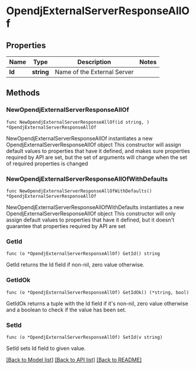 # OpendjExternalServerResponseAllOf

## Properties

Name | Type | Description | Notes
------------ | ------------- | ------------- | -------------
**Id** | **string** | Name of the External Server | 

## Methods

### NewOpendjExternalServerResponseAllOf

`func NewOpendjExternalServerResponseAllOf(id string, ) *OpendjExternalServerResponseAllOf`

NewOpendjExternalServerResponseAllOf instantiates a new OpendjExternalServerResponseAllOf object
This constructor will assign default values to properties that have it defined,
and makes sure properties required by API are set, but the set of arguments
will change when the set of required properties is changed

### NewOpendjExternalServerResponseAllOfWithDefaults

`func NewOpendjExternalServerResponseAllOfWithDefaults() *OpendjExternalServerResponseAllOf`

NewOpendjExternalServerResponseAllOfWithDefaults instantiates a new OpendjExternalServerResponseAllOf object
This constructor will only assign default values to properties that have it defined,
but it doesn't guarantee that properties required by API are set

### GetId

`func (o *OpendjExternalServerResponseAllOf) GetId() string`

GetId returns the Id field if non-nil, zero value otherwise.

### GetIdOk

`func (o *OpendjExternalServerResponseAllOf) GetIdOk() (*string, bool)`

GetIdOk returns a tuple with the Id field if it's non-nil, zero value otherwise
and a boolean to check if the value has been set.

### SetId

`func (o *OpendjExternalServerResponseAllOf) SetId(v string)`

SetId sets Id field to given value.



[[Back to Model list]](../README.md#documentation-for-models) [[Back to API list]](../README.md#documentation-for-api-endpoints) [[Back to README]](../README.md)


